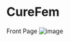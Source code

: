 <h1>CureFem</h1>

Front Page
![image](https://user-images.githubusercontent.com/86596711/221600411-65a8a822-6a2e-4440-a48c-ceba12341f24.png)

